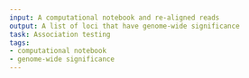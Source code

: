 ```yaml
---
input: A computational notebook and re-aligned reads
output: A list of loci that have genome-wide significance
task: Association testing
tags:
- computational notebook
- genome-wide significance
---
```

